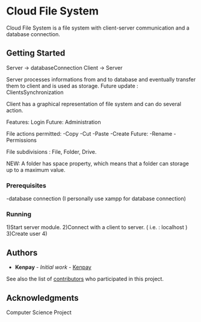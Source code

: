 # Cloud File System

Cloud File System is a file system with client-server communication and a database connection.

## Getting Started

Server -> databaseConnection
Client -> Server

Server processes informations from and to database and eventually transfer them to client and is used as storage.
Future update : ClientsSynchronization

Client has a graphical representation of file system and can do several action.

Features:
Login
Future:
  Administration

File actions permitted:
-Copy
-Cut
-Paste
-Create
Future:
-Rename
-Permissions

File subdivisions : File, Folder, Drive.

NEW: A folder has space property, which means that a folder can storage up to a maximum value.

### Prerequisites

-database connection (I personally use xampp for database connection)

### Running

1)Start server module.
2)Connect with a client to server. ( i.e. : localhost )
3)Create user
4)


## Authors

* **Kenpay** - *Initial work* - [Kenpay](https://github.com/kenpay)

See also the list of [contributors](https://github.com/kenpay/cloud-file-system/contributors) who participated in this project.

## Acknowledgments

Computer Science Project
                     
                     
